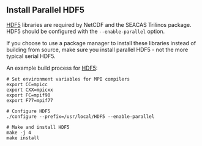 ## Install Parallel HDF5
[HDF5](https://www.hdfgroup.org/solutions/hdf5) libraries are required by NetCDF and the SEACAS Trilinos package. HDF5 should be configured with the `--enable-parallel` option.

If you choose to use a package manager to install these libraries instead of building from source, make sure you install parallel HDF5 - not the more typical serial HDF5.

An example build process for [HDF5](https://www.hdfgroup.org/solutions/hdf5):

````
# Set environment variables for MPI compilers
export CC=mpicc
export CXX=mpicxx
export FC=mpif90
export F77=mpif77

# Configure HDF5
./configure --prefix=/usr/local/HDF5 --enable-parallel

# Make and install HDF5
make -j 4
make install
````
